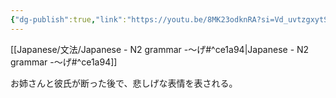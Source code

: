 ```yaml
---
{"dg-publish":true,"link":"https://youtu.be/8MK23odknRA?si=Vd_uvtzgxytS55nv","tags":["Japanese-grammar","N2"],"permalink":"/002 Notes/2.～げ/","dgPassFrontmatter":true}
---
```


[[Japanese/文法/Japanese - N2 grammar -～げ#^ce1a94\|Japanese - N2 grammar -～げ#^ce1a94]]

お姉さんと彼氏が断った後で、悲しげな表情を表される。